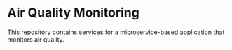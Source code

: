 # Air Quality Monitoring

This repository contains services for a microservice-based application that monitors air quality.